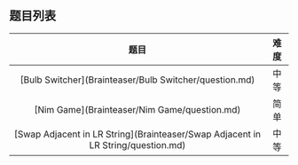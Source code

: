 ## 题目列表  
| 题目 | 难度 |  
|:---:|:---:|  
| [Bulb Switcher](Brainteaser/Bulb Switcher/question.md) | 中等 |   
| [Nim Game](Brainteaser/Nim Game/question.md) | 简单 |   
| [Swap Adjacent in LR String](Brainteaser/Swap Adjacent in LR String/question.md) | 中等 |   
